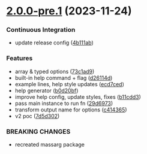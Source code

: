 # [2.0.0-pre.1](https://github.com/chenasraf/massarg/compare/v1.0.6...v2.0.0-pre.1) (2023-11-24)


### Continuous Integration

* update release config ([4b111ab](https://github.com/chenasraf/massarg/commit/4b111ab6f69666a1f5540b08fc932bcf2ac03ee4))


### Features

* array & typed options ([73c1ad9](https://github.com/chenasraf/massarg/commit/73c1ad95913ab3cba5ca304e2759a9fd76212ccc))
* built-in help command + flag ([d26114d](https://github.com/chenasraf/massarg/commit/d26114dd321362c9987045878fb94fc63eb91f7e))
* example lines, help style updates ([ecd7ced](https://github.com/chenasraf/massarg/commit/ecd7ced3e8ed1f9f771d4e7522d4a8a6c76ae320))
* help generator ([b0d20bf](https://github.com/chenasraf/massarg/commit/b0d20bf48a2c37aedab6f12b078417706b0d3e89))
* improve help config, update styles, fixes ([b11cdd3](https://github.com/chenasraf/massarg/commit/b11cdd35a8ac0ac2c61148ddb4487dce4c0f5fca))
* pass main instance to run fn ([29d6973](https://github.com/chenasraf/massarg/commit/29d6973eecbaa2d86e496387fe946a53c9662466))
* transform output name for options ([c414365](https://github.com/chenasraf/massarg/commit/c414365fbe602419a19f5522055e5b3c2fed761a))
* v2 poc ([7d5d302](https://github.com/chenasraf/massarg/commit/7d5d3025c6c65ee2d858aaf1beed50d847f423b4))


### BREAKING CHANGES

* recreated massarg package

